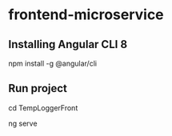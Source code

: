 # frontend-microservice

Installing Angular CLI 8
-

npm install -g @angular/cli

Run project
-

cd TempLoggerFront

ng serve
